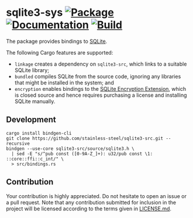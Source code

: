 # sqlite3-sys [![Package][package-img]][package-url] [![Documentation][documentation-img]][documentation-url] [![Build][build-img]][build-url]

The package provides bindings to [SQLite].

The following Cargo features are supported:

* `linkage` creates a dependency on `sqlite3-src`, which links to a suitable
  SQLite library;
* `bundled` compiles SQLite from the source code, ignoring any libraries that
  might be installed in the system; and
* `encryption` enables bindings to the [SQLite Encryption Extension], which is
  closed source and hence requires purchasing a license and installing SQLite
  manually.

## Development

```shell
cargo install bindgen-cli
git clone https://github.com/stainless-steel/sqlite3-src.git --recursive
bindgen --use-core sqlite3-src/source/sqlite3.h \
  | sed -E "s/^pub const ([0-9A-Z_]+): u32/pub const \1: ::core::ffi::c_int/" \
  > src/bindings.rs
```

## Contribution

Your contribution is highly appreciated. Do not hesitate to open an issue or a
pull request. Note that any contribution submitted for inclusion in the project
will be licensed according to the terms given in [LICENSE.md](LICENSE.md).

[SQLite]: https://www.sqlite.org
[SQLite Encryption Extension]: https://www.sqlite.org/see/doc/release/www/index.wiki

[build-img]: https://github.com/stainless-steel/sqlite3-sys/workflows/build/badge.svg
[build-url]: https://github.com/stainless-steel/sqlite3-sys/actions/workflows/build.yml
[documentation-img]: https://docs.rs/sqlite3-sys/badge.svg
[documentation-url]: https://docs.rs/sqlite3-sys
[package-img]: https://img.shields.io/crates/v/sqlite3-sys.svg
[package-url]: https://crates.io/crates/sqlite3-sys
